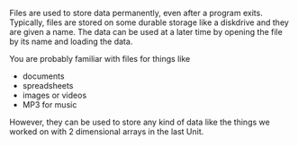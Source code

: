 Files are used to store data permanently, even after a program exits. Typically, files are stored on some durable storage like a diskdrive and they are given a name. The data can be used at a later time by opening the file by its name and loading the data.

You are probably familiar with files for things like 

- documents
- spreadsheets
- images or videos
- MP3 for music

However, they can be used to store any kind of data like the things we worked on with 2 dimensional arrays in the last Unit.
